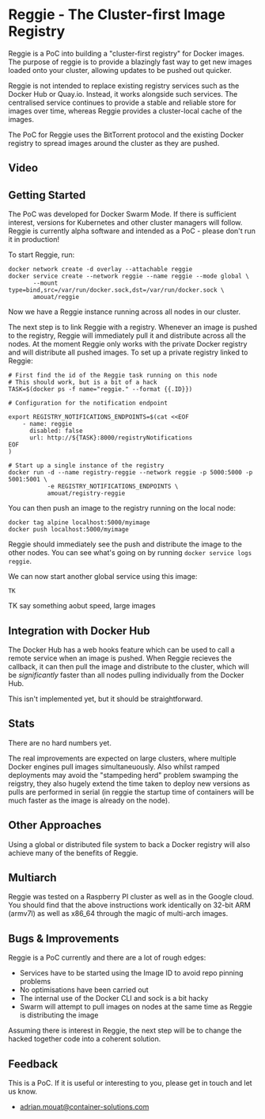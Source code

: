 Reggie - The Cluster-first Image Registry
=========================================

Reggie is a PoC into building a "cluster-first registry" for Docker images. The
purpose of reggie is to provide a blazingly fast way to get new images loaded
onto your cluster, allowing updates to be pushed out quicker.

Reggie is not intended to replace existing registry services such as the Docker
Hub or Quay.io. Instead, it works alongside such services. The centralised
service continues to provide a stable and reliable store for images over time,
whereas Reggie provides a cluster-local cache of the images.

The PoC for Reggie uses the BitTorrent protocol and the existing Docker registry
to spread images around the cluster as they are pushed.

## Video

## Getting Started

The PoC was developed for Docker Swarm Mode. If there is sufficient interest,
versions for Kubernetes and other cluster managers will follow. Reggie is
currently alpha software and intended as a PoC - please don't run it in
production!

To start Reggie, run:

```
docker network create -d overlay --attachable reggie
docker service create --network reggie --name reggie --mode global \
       --mount type=bind,src=/var/run/docker.sock,dst=/var/run/docker.sock \
       amouat/reggie
```

Now we have a Reggie instance running across all nodes in our cluster.

The next step is to link Reggie with a registry. Whenever an image is pushed to
the registry, Reggie will immediately pull it and distribute across all the
nodes. At the moment Reggie only works with the private Docker registry and will
distribute all pushed images. To set up a private registry linked to Reggie:


```
# First find the id of the Reggie task running on this node
# This should work, but is a bit of a hack
TASK=$(docker ps -f name="reggie." --format {{.ID}})

# Configuration for the notification endpoint

export REGISTRY_NOTIFICATIONS_ENDPOINTS=$(cat <<EOF
    - name: reggie
      disabled: false
      url: http://${TASK}:8000/registryNotifications
EOF
)

# Start up a single instance of the registry
docker run -d --name registry-reggie --network reggie -p 5000:5000 -p 5001:5001 \
           -e REGISTRY_NOTIFICATIONS_ENDPOINTS \
           amouat/registry-reggie
```


You can then push an image to the registry running on the local node:

```
docker tag alpine localhost:5000/myimage
docker push localhost:5000/myimage
```

Reggie should immediately see the push and distribute the image to the other
nodes. You can see what's going on by running `docker service logs reggie`.

We can now start another global service using this image:

```
TK
```

TK say something aobut speed, large images

## Integration with Docker Hub

The Docker Hub has a web hooks feature which can be used to call a remote
service when an image is pushed. When Reggie recieves the callback, it can then
pull the image and distribute to the cluster, which will be *significantly*
faster than all nodes pulling individually from the Docker Hub.

This isn't implemented yet, but it should be straightforward. 

## Stats

There are no hard numbers yet.

The real improvements are expected on large clusters, where multiple Docker
engines pull images simultaneuously. Also whilst ramped deployments may avoid
the "stampeding herd" problem swamping the reigstry, they also hugely extend the
time taken to deploy new versions as pulls are performed in serial (in reggie
the startup time of containers will be much faster as the image is already on
the node).

## Other Approaches

Using a global or distributed file system to back a Docker registry will also
achieve many of the benefits of Reggie. 

## Multiarch

Reggie was tested on a Raspberry PI cluster as well as in the Google cloud. You
should find that the above instructions work identically on 32-bit ARM (armv7l)
as well as x86_64 through the magic of multi-arch images.

## Bugs & Improvements

Reggie is a PoC currently and there are a lot of rough edges:

 - Services have to be started using the Image ID to avoid repo pinning problems
 - No optimisations have been carried out
 - The internal use of the Docker CLI and sock is a bit hacky
 - Swarm will attempt to pull images on nodes at the same time as Reggie is
   distributing the image

Assuming there is interest in Reggie, the next step will be to change the hacked
together code into a coherent solution.

## Feedback

This is a PoC. If it is useful or interesting to you, please get in touch and
let us know.

 - adrian.mouat@container-solutions.com
